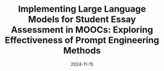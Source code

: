 ---
title: "Implementing Large Language Models for Student Essay Assessment in MOOCs: Exploring Effectiveness of Prompt Engineering Methods"
collection: publications
category: conferences
permalink: /publication/2024-11-15
excerpt: ''
date: 2024-11-15
venue: 'Open Education Global Conference 2024'
paperurl: 'https://drive.google.com/file/d/1WQM02pnD47zEUa6TKRhLRT9g0qdE4Zat/view?usp=sharing'
citation: 'Ken-Zen Chen & Liang Lee. (2024). &quot;Implementing Large Language Models for Student Essay Assessment in MOOCs: Exploring Effectiveness of Prompt Engineering Methods.&quot; <i>Open Education Global Conference</i>.'
---
